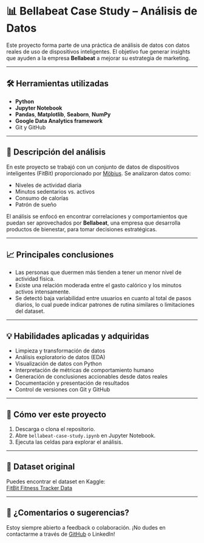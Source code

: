 # 📊 Bellabeat Case Study – Análisis de Datos

Este proyecto forma parte de una práctica de análisis de datos con datos reales de uso de dispositivos inteligentes. El objetivo fue generar insights que ayuden a la empresa **Bellabeat** a mejorar su estrategia de marketing.

---

## 🛠️ Herramientas utilizadas

- **Python**  
- **Jupyter Notebook**  
- **Pandas**, **Matplotlib**, **Seaborn**, **NumPy**
- **Google Data Analytics framework**  
- Git y GitHub

---

## 📌 Descripción del análisis

En este proyecto se trabajó con un conjunto de datos de dispositivos inteligentes (FitBit) proporcionado por [Möbius](https://www.kaggle.com/datasets/arashnic/fitbit). Se analizaron datos como:

- Niveles de actividad diaria
- Minutos sedentarios vs. activos
- Consumo de calorías
- Patrón de sueño

El análisis se enfocó en encontrar correlaciones y comportamientos que puedan ser aprovechados por **Bellabeat**, una empresa que desarrolla productos de bienestar, para tomar decisiones estratégicas.

---

## 📈 Principales conclusiones

- Las personas que duermen más tienden a tener un menor nivel de actividad física.
- Existe una relación moderada entre el gasto calórico y los minutos activos intensamente.
- Se detectó baja variabilidad entre usuarios en cuanto al total de pasos diarios, lo cual puede indicar patrones de rutina similares o limitaciones del dataset.

---

## 💡 Habilidades aplicadas y adquiridas

- Limpieza y transformación de datos
- Análisis exploratorio de datos (EDA)
- Visualización de datos con Python
- Interpretación de métricas de comportamiento humano
- Generación de conclusiones accionables desde datos reales
- Documentación y presentación de resultados
- Control de versiones con Git y GitHub

---

## 📂 Cómo ver este proyecto

1. Descarga o clona el repositorio.
2. Abre `bellabeat-case-study.ipynb` en Jupyter Notebook.
3. Ejecuta las celdas para explorar el análisis.

---

## 🔗 Dataset original

Puedes encontrar el dataset en Kaggle:  
[FitBit Fitness Tracker Data](https://www.kaggle.com/datasets/arashnic/fitbit)

---

## 💬 ¿Comentarios o sugerencias?

Estoy siempre abierto a feedback o colaboración. ¡No dudes en contactarme a través de [GitHub](https://github.com/FranAsensioT) o LinkedIn!
